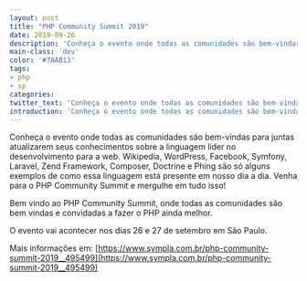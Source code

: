 ```yaml
---
layout: post
title: "PHP Community Summit 2019"
date: 2019-09-26
description: 'Conheça o evento onde todas as comunidades são bem-vindas para juntas atualizarem seus conhecimentos sobre a linguagem líder no desenvolvimento para a web.'
main-class: 'dev'
color: '#7AAB13'
tags:
- php
- sp
categories:
twitter_text: 'Conheça o evento onde todas as comunidades são bem-vindas para juntas atualizarem seus conhecimentos sobre a linguagem líder no desenvolvimento para a web.'
introduction: 'Conheça o evento onde todas as comunidades são bem-vindas para juntas atualizarem seus conhecimentos sobre a linguagem líder no desenvolvimento para a web.'
---
```


Conheça o evento onde todas as comunidades são bem-vindas para juntas atualizarem seus conhecimentos sobre a linguagem líder no desenvolvimento para a web. Wikipedia, WordPress, Facebook, Symfony, Laravel, Zend Framework, Composer, Doctrine e Phing são só alguns exemplos de como essa linguagem está presente em nosso dia a dia. Venha para o PHP Community Summit e mergulhe em tudo isso!

Bem vindo ao PHP Community Summit, onde todas as comunidades são bem vindas e convidadas a fazer o PHP ainda melhor.


O evento vai acontecer nos dias 26 e 27 de setembro em São Paulo.

Mais informações em: [https://www.sympla.com.br/php-community-summit-2019__495499](https://www.sympla.com.br/php-community-summit-2019__495499)
